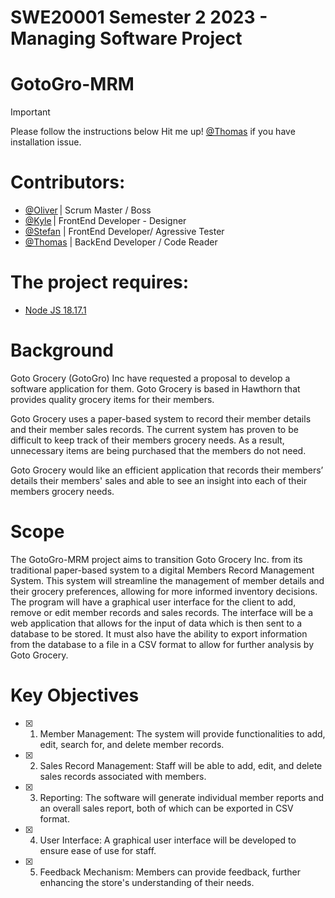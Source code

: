 # SWE20001 Semester 2 2023 - Managing Software Project

# GotoGro-MRM

> [!IMPORTANT]
> Please follow the instructions below
> Hit me up! [@Thomas](https://github.com/InfiniteBlanK3T) if you have installation issue.

# Contributors:
 - [@Oliver](https://github.com/OliverH1337) | Scrum Master / Boss
 - [@Kyle](https://github.com/kylerobertson84) | FrontEnd Developer - Designer
 - [@Stefan](https://github.com/623190x) | FrontEnd Developer/ Agressive Tester
 - [@Thomas](https://github.com/InfiniteBlanK3T) | BackEnd Developer / Code Reader 



# The project requires:

- [Node JS 18.17.1](https://nodejs.org/en)


# Background  

 
Goto Grocery (GotoGro) Inc have requested a proposal to develop a software application for them. Goto Grocery is based in Hawthorn that provides quality grocery items for their members.   

Goto Grocery uses a paper-based system to record their member details and their member sales records. The current system has proven to be difficult to keep track of their members grocery needs. As a result, unnecessary items are being purchased that the members do not need.   

Goto Grocery would like an efficient application that records their members’ details their members' sales and able to see an insight into each of their members grocery needs.  
  
# Scope  

The GotoGro-MRM project aims to transition Goto Grocery Inc. from its traditional paper-based system to a digital Members Record Management System. This system will streamline the management of member details and their grocery preferences, allowing for more informed inventory decisions. The program will have a graphical user interface for the client to add, remove or edit member records and sales records. The interface will be a web application that allows for the input of data which is then sent to a database to be stored. It must also have the ability to export information from the database to a file in a CSV format to allow for further analysis by Goto Grocery. 

# Key Objectives  

- [x] 1. Member Management: The system will provide functionalities to add, edit, search for, and delete member records.  

- [x] 2. Sales Record Management: Staff will be able to add, edit, and delete sales records associated with members.  

- [x] 3. Reporting: The software will generate individual member reports and an overall sales report, both of which can be exported in CSV format.  

- [x] 4. User Interface: A graphical user interface will be developed to ensure ease of use for staff.  

- [x] 5. Feedback Mechanism: Members can provide feedback, further enhancing the store's understanding of their needs.  

 


